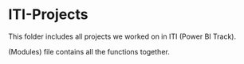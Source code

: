 # ITI-Projects
This folder includes all projects we worked on in ITI (Power BI Track).

(Modules) file contains all the functions together.
